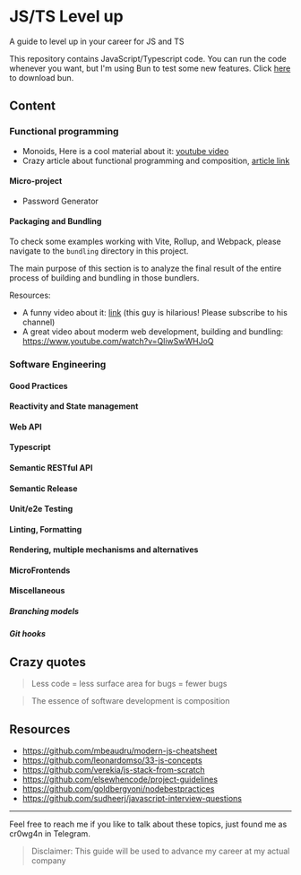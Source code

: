 # JS/TS Level up 

A guide to level up in your career for JS and TS

This repository contains JavaScript/Typescript code. You can run the code 
whenever you want, but I'm using Bun to test some new features. Click 
[here](https://bun.sh/) to download bun. 

## Content 
### Functional programming
  * Monoids, Here is a cool material about it: [youtube video](https://www.youtube.com/watch?v=C2w45qRc3aU)
  * Crazy article about functional programming and composition, [article link](https://medium.com/javascript-scene/composing-software-an-introduction-27b72500d6ea)

#### Micro-project
  * Password Generator


#### Packaging and Bundling
To check some examples working with Vite, Rollup, and Webpack, please navigate to the `bundling` directory in this project.

The main purpose of this section is to analyze the final result of the entire process of building and bundling in those bundlers.

Resources: 
  * A funny video about it: [link](https://www.youtube.com/watch?v=iOYO2dKBYow) 
  (this guy is hilarious! Please subscribe to his channel)
  * A great video about moderm web development, building and bundling: https://www.youtube.com/watch?v=QliwSwWHJoQ



### Software Engineering 

#### Good Practices

#### Reactivity and State management

#### Web API

#### Typescript 

#### Semantic RESTful API

#### Semantic Release

#### Unit/e2e Testing

#### Linting, Formatting 

#### Rendering, multiple mechanisms and alternatives 

#### MicroFrontends 

#### Miscellaneous 
##### Branching models
##### Git hooks


## Crazy quotes

> Less code = less surface area for bugs = fewer bugs

> The essence of software development is composition




## Resources 
* https://github.com/mbeaudru/modern-js-cheatsheet
* https://github.com/leonardomso/33-js-concepts
* https://github.com/verekia/js-stack-from-scratch
* https://github.com/elsewhencode/project-guidelines
* https://github.com/goldbergyoni/nodebestpractices
* https://github.com/sudheerj/javascript-interview-questions


---------------------------

Feel free to reach me if you like to talk about these topics, just found me as cr0wg4n in Telegram.
> Disclaimer: This guide will be used to advance my career at my actual company